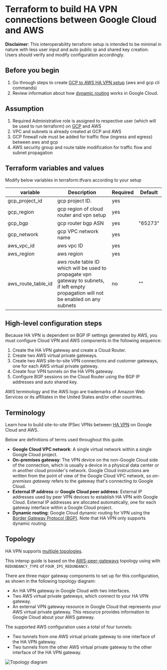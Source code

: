 # Terraform to build HA VPN connections between Google Cloud and AWS

**Disclaimer**: This interoperability terraform setup is intended to be minimal in
nature with less user input and auto public ip and shared key creation. Users should verify and modify configuration accordingly.

## Before you begin
1.  Go through steps to create [GCP to AWS HA VPN setup](https://cloud.google.com/architecture/build-ha-vpn-connections-google-cloud-aws) (aws and gcp cli commands)
1.  Review information about how
    [dynamic routing](https://cloud.google.com/network-connectivity/docs/vpn/concepts/choosing-networks-routing#dynamic-routing)
    works in Google Cloud.

## Assumption

1.  Required Administrative role is assigned to respective user (which will be used to run terraform) on [GCP](https://cloud.google.com/architecture/build-ha-vpn-connections-google-cloud-aws#before-you-begin) and AWS
1.  VPC and subnets is already created at GCP and AWS
1.  GCP firewall rule must be added for traffic flow (ingress and egress) between aws and gcp
1.  AWS security group and route table modification for traffic flow and subnet propagation

## Terraform variables and values

Modify below variables in terraform.tfvars according to your setup

| variable           | Description                                                                                                                             | Required | Default |
| ------------------ | --------------------------------------------------------------------------------------------------------------------------------------- | -------- | ------- |
| gcp_project_id     | gcp project ID.                                                                                                                         | yes      |         |
| gcp_region         | gcp region of cloud router and vpn setup                                                                                                | yes      |         |
| gcp_bgp            | gcp router bgp ASN                                                                                                                      | yes      | "65273" |
| gcp_network        | gcp VPC network name                                                                                                                    | yes      |         |
| aws_vpc_id         | aws vpc ID                                                                                                                              | yes      |         |
| aws_region         | aws region                                                                                                                              | yes      |         |
| aws_route_table_id | aws route table ID which will be used to propagate vpn gateway to subnets, if left empty propagation will not be enabled on any subnets | no       | ""      |

## High-level configuration steps

Because HA VPN is dependent on BGP IP settings generated by AWS, you must configure Cloud VPN and AWS components in the following sequence:

1.  Create the HA VPN gateway and create a Cloud Router.
1.  Create two AWS virtual private gateways.
1.  Create two AWS site-to-site VPN connections and customer gateways, one for each AWS virtual private gateway.
1.  Create four VPN tunnels on the HA VPN gateway.
1.  Configure BGP sessions on the Cloud Router using the BGP IP addresses and auto shared key.

AWS terminology and the AWS logo are trademarks of Amazon Web Services or its affiliates
in the United States and/or other countries.

## Terminology
Learn how to build site-to-site IPSec VPNs between [HA VPN](https://cloud.google.com/network-connectivity/docs/vpn/) on Google Cloud and AWS.

Below are definitions of terms used throughout this guide.

- **Google Cloud VPC network**: A single virtual network within a single Google Cloud project.
- **On-premises gateway**: The VPN device on the non-Google Cloud side of the
  connection, which is usually a device in a physical data center or in
  another cloud provider's network. Google Cloud instructions are written from the
  point of view of the Google Cloud VPC network, so _on-premises gateway_ refers to the
  gateway that's connecting _to_ Google Cloud.
- **External IP address** or **Google Cloud peer address**: External IP
  addresses used by peer VPN devices to establish HA VPN with Google Cloud.
  External IP addresses are allocated automatically, one for each gateway interface within a
  Google Cloud project.
- **Dynamic routing**: Google Cloud dynamic routing for VPN using the
  [Border Gateway Protocol (BGP)](https://wikipedia.org/wiki/Border_Gateway_Protocol).
  Note that HA VPN only supports dynamic routing.

## Topology

HA VPN supports [multiple topologies](https://cloud.google.com/network-connectivity/docs/vpn/concepts/topologies).

This interop guide is based on the
[AWS-peer-gateways](https://cloud.google.com/vpn/docs/concepts/topologies#aws_peer_gateways) topology
using with `REDUNDANCY_TYPE` of `FOUR_IPS_REDUNDANCY`.

There are three major gateway components to set up for this configuration, as shown in the following topology diagram:

- An HA VPN gateway in Google Cloud with two interfaces.
- Two AWS virtual private gateways, which connect to your HA VPN gateway.
- An external VPN gateway resource in Google Cloud that represents your AWS virtual private gateway. This resource provides
  information to Google Cloud about your AWS gateway.

The supported AWS configuration uses a total of four tunnels:

- Two tunnels from one AWS virtual private gateway to one interface of the HA VPN gateway.
- Two tunnels from the other AWS virtual private gateway to the other interface of the HA VPN gateway.

![Topology diagram](https://storage.googleapis.com/gcp-community/tutorials/using-ha-vpn-with-aws/gcp-aws-ha-vpn-topology.png)


